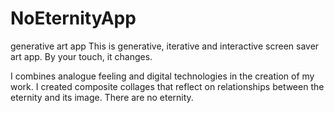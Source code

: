 # NoEternityApp
generative art app
This is generative, iterative and interactive screen saver art app.
By your touch, it changes.

I combines analogue feeling and digital technologies in the creation of my work. 
I created composite collages that reflect on relationships between the eternity and its image.
There are no eternity.
